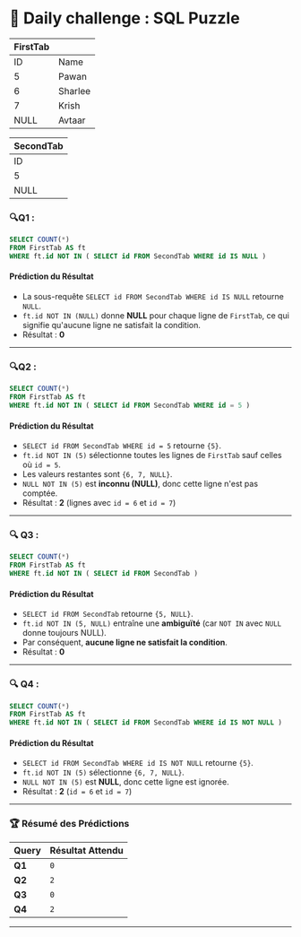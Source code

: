  # 🚀 Daily challenge : SQL Puzzle
| **FirstTab** |        |
|-------------|--------|
| ID         | Name   |
| 5          | Pawan  |
| 6          | Sharlee|
| 7          | Krish  |
| NULL       | Avtaar |

| **SecondTab** |
|-------------|
| ID         |
| 5         |
| NULL      |


### 🔍Q1 :
```sql
SELECT COUNT(*) 
FROM FirstTab AS ft 
WHERE ft.id NOT IN ( SELECT id FROM SecondTab WHERE id IS NULL )
```
#### **Prédiction du Résultat**  
- La sous-requête `SELECT id FROM SecondTab WHERE id IS NULL` retourne `NULL`.  
- `ft.id NOT IN (NULL)` donne **NULL** pour chaque ligne de `FirstTab`, ce qui signifie qu'aucune ligne ne satisfait la condition.  
- Résultat : **0**  

---

### 🔍Q2 :
```sql
SELECT COUNT(*) 
FROM FirstTab AS ft 
WHERE ft.id NOT IN ( SELECT id FROM SecondTab WHERE id = 5 )
```
#### Prédiction du Résultat  
- `SELECT id FROM SecondTab WHERE id = 5` retourne `{5}`.  
- `ft.id NOT IN (5)` sélectionne toutes les lignes de `FirstTab` sauf celles où `id = 5`.  
- Les valeurs restantes sont `{6, 7, NULL}`.  
- `NULL NOT IN (5)` est **inconnu (NULL)**, donc cette ligne n'est pas comptée.  
- Résultat : **2** (lignes avec `id = 6` et `id = 7`)

---

### 🔍 **Q3 :**
```sql
SELECT COUNT(*) 
FROM FirstTab AS ft 
WHERE ft.id NOT IN ( SELECT id FROM SecondTab )
```
#### **Prédiction du Résultat**  
- `SELECT id FROM SecondTab` retourne `{5, NULL}`.  
- `ft.id NOT IN (5, NULL)` entraîne une **ambiguïté** (car `NOT IN` avec `NULL` donne toujours NULL).  
- Par conséquent, **aucune ligne ne satisfait la condition**.  
- Résultat : **0**  

---

### 🔍 **Q4 :**
```sql
SELECT COUNT(*) 
FROM FirstTab AS ft 
WHERE ft.id NOT IN ( SELECT id FROM SecondTab WHERE id IS NOT NULL )
```
#### **Prédiction du Résultat**  
- `SELECT id FROM SecondTab WHERE id IS NOT NULL` retourne `{5}`.  
- `ft.id NOT IN (5)` sélectionne `{6, 7, NULL}`.  
- `NULL NOT IN (5)` est **NULL**, donc cette ligne est ignorée.  
- Résultat : **2** (`id = 6` et `id = 7`)

---

### 🏆 **Résumé des Prédictions**
| **Query** | **Résultat Attendu** |
|-----------|----------------|
| **Q1** | `0` |
| **Q2** | `2` |
| **Q3** | `0` |
| **Q4** | `2` |

---
 
